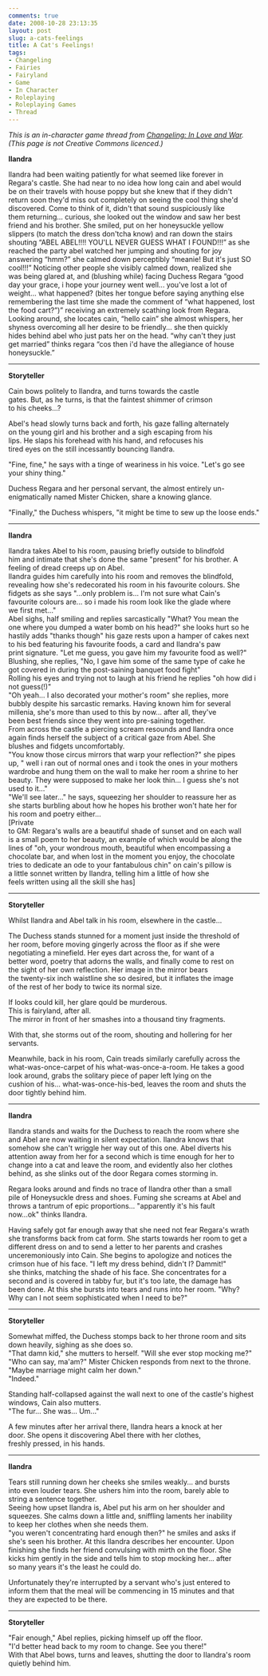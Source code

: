 ```yaml
---
comments: true
date: 2008-10-28 23:13:35
layout: post
slug: a-cats-feelings
title: A Cat's Feelings!
tags:
- Changeling
- Fairies
- Fairyland
- Game
- In Character
- Roleplaying
- Roleplaying Games
- Thread
---
```


<p><i>This is an in-character game thread from <a href="../changeling-in-love-and-war">Changeling: In Love and War</a>.  (This page is not Creative Commons licenced.)</i></p>
<p><b>Ilandra</b></p>
<p>Ilandra had been waiting patiently for what seemed like forever in<br />
Regara&#039;s castle. She had near to no idea how long cain and abel would<br />
be on their travels with house poppy but she knew that if they didn&#039;t<br />
return soon they&#039;d miss out completely on seeing the cool thing she&#039;d<br />
discovered. Come to think of it, didn&#039;t that sound suspiciously like<br />
them returning... curious, she looked out the window and saw her best<br />
friend and his brother. She smiled, put on her honeysuckle yellow<br />
slippers (to match the dress don&#039;tcha know) and ran down the stairs<br />
shouting &#8220;ABEL ABEL!!!! YOU&#039;LL NEVER GUESS WHAT I FOUND!!!&#8221; as she<br />
reached the party abel watched her jumping and shouting for joy<br />
answering &#8220;hmm?&#8221; she calmed down perceptibly &#8220;meanie! But it&#039;s just SO<br />
cool!!!&#8221; Noticing other people she visibly calmed down, realized she<br />
was being glared at, and (blushing while) facing Duchess Regara &#8220;good<br />
day your grace, i hope your journey went well... you&#039;ve lost a lot of<br />
weight... what happened? (bites her tongue before saying anything else<br />
remembering the last time she made the comment of &#8220;what happened, lost<br />
the food cart?&#8221;)&#8221; receiving an extremely scathing look from Regara.<br />
Looking around, she locates cain, &#8220;hello cain&#8221; she almost whispers, her<br />
shyness overcoming all her desire to be friendly... she then quickly<br />
hides behind abel who just pats her on the head. &#8220;why can&#039;t they just<br />
get married&#8221; thinks regara &#8220;cos then i&#039;d have the allegiance of house<br />
honeysuckle.&#8221;</p>
<hr />
<p><b>Storyteller</b></p>
<p>Cain bows politely to Ilandra, and turns towards the castle<br />
gates.  But, as he turns, is that the faintest shimmer of crimson<br />
to his cheeks...?</p>
<p>Abel&#039;s head slowly turns back and forth, his gaze falling alternately<br />
on the young girl and his brother and a sigh escaping from his<br />
lips.  He slaps his forehead with his hand, and refocuses his<br />
tired eyes on the still incessantly bouncing Ilandra.</p>
<p>"Fine, fine," he says with a tinge of weariness in his voice.  "Let&#039;s go see your shiny thing."</p>
<p>Duchess Regara and her personal servant, the almost entirely un-enigmatically named Mister Chicken, share a knowing glance.</p>
<p>"Finally," the Duchess whispers, "it might be time to sew up the loose ends."</p>
<hr />
<p><b>Ilandra</b></p>
<p>Ilandra takes Abel to his room, pausing briefly outside to blindfold<br />
him and intimate that she&#039;s done the same "present" for his brother. A<br />
feeling of dread creeps up on Abel.<br />
Ilandra guides him carefully into his room and removes the blindfold,<br />
revealing how she&#039;s redecorated his room in his favourite colours. She<br />
fidgets as she says "...only problem is... I&#039;m not sure what Cain&#039;s<br />
favourite colours are... so i made his room look like the glade where<br />
we first met..."<br />
Abel sighs, half smiling and replies sarcastically "What? You mean the<br />
one where you dumped a water bomb on his head?" she looks hurt so he<br />
hastily adds "thanks though" his gaze rests upon a hamper of cakes next<br />
to his bed featuring his favourite foods, a card and Ilandra&#039;s paw<br />
print signature. "Let me guess, you gave him my favourite food as well?"<br />
Blushing, she replies, "No, I gave him some of the same type of cake he<br />
got covered in during the post-saining banquet food fight"<br />
Rolling his eyes and trying not to laugh at his friend he replies "oh how did i not guess(!)"<br />
"Oh yeah... I also decorated your mother&#039;s room" she replies, more<br />
bubbly despite his sarcastic remarks. Having known him for several<br />
millenia, she&#039;s more than used to this by now... after all, they&#039;ve<br />
been best friends since they went into pre-saining together.<br />
From across the castle a piercing scream resounds and Ilandra once<br />
again finds herself the subject of a critical gaze from Abel. She<br />
blushes and fidgets uncomfortably.<br />
"You know those circus mirrors that warp your reflection?" she pipes<br />
up, " well i ran out of normal ones and i took the ones in your mothers<br />
wardrobe and hung them on the wall to make her room a shrine to her<br />
beauty. They were supposed to make her look thin... I guess she&#039;s not<br />
used to it..."<br />
"We&#039;ll see later..." he says, squeezing her shoulder to reassure her as<br />
she starts burbling about how he hopes his brother won&#039;t hate her for<br />
his room and poetry either...<br />
[<font>Private<br />
to GM: Regara&#039;s walls are a beautiful shade of sunset and on each wall<br />
is a small poem to her beauty, an example of which would be along the<br />
lines of "oh, your wondrous mouth, beautiful when encompassing a<br />
chocolate bar, and when lost in the moment you enjoy, the chocolate<br />
tries to dedicate an ode to your fantabulous chin" on cain&#039;s pillow is<br />
a little sonnet written by Ilandra, telling him a little of how she<br />
feels written using all the skill she has</font>]</p>
<hr />
<p><b>Storyteller</b></p>
<p>Whilst Ilandra and Abel talk in his room, elsewhere in the castle...</p>
<p>The Duchess stands stunned for a moment just inside the threshold of<br />
her room, before moving gingerly across the floor as if she were<br />
negotiating a minefield.  Her eyes dart across the, for want of a<br />
better word, poetry that adorns the walls, and finally come to rest on<br />
the sight of her own reflection.  Her image in the mirror bears<br />
the twenty-six inch waistline she so desired, but it inflates the image<br />
of the rest of her body to twice its normal size.</p>
<p>If looks could kill, her glare qould be murderous.<br />
This is fairyland, after all.<br />
The mirror in front of her smashes into a thousand tiny fragments.</p>
<p>With that, she storms out of the room, shouting and hollering for her servants.</p>
<p>Meanwhile, back in his room, Cain treads similarly carefully across the<br />
what-was-once-carpet of his what-was-once-a-room.  He takes a good<br />
look around, grabs the solitary piece of paper left lying on the<br />
cushion of his... what-was-once-his-bed, leaves the room and shuts the<br />
door tightly behind him.</p>
<hr />
<p><b>Ilandra</b></p>
<p>Ilandra stands and waits for the Duchess to reach the room where she<br />
and Abel are now waiting in silent expectation. Ilandra knows that<br />
somehow she can&#039;t wriggle her way out of this one. Abel diverts his<br />
attention away from her for a second which is time enough for her to<br />
change into a cat and leave the room, and evidently also her clothes<br />
behind, as she slinks out of the door Regara comes storming in.</p>
<p>Regara looks around and finds no trace of Ilandra other than a small<br />
pile of Honeysuckle dress and shoes. Fuming she screams at Abel and<br />
throws a tantrum of epic proportions... "apparently it&#039;s his fault<br />
now...ok" thinks Ilandra.</p>
<p>Having safely got far enough away that she need not fear Regara&#039;s wrath<br />
she transforms back from cat form. She starts towards her room to get a<br />
different dress on and to send a letter to her parents and crashes<br />
unceremoniously into Cain. She begins to apologize and notices the<br />
crimson hue of his face. "I left my dress behind, didn&#039;t I? Dammit!"<br />
she thinks, matching the shade of his face. She concentrates for a<br />
second and is covered in tabby fur, but it&#039;s too late, the damage has<br />
been done. At this she bursts into tears and runs into her room. "Why?<br />
Why can I not seem sophisticated when I need to be?"</p>
<hr />
<p><b>Storyteller</b></p>
<p>Somewhat miffed, the Duchess stomps back to her throne room and sits down heavily, sighing as she does so.<br />
"That damn kid," she mutters to herself.  "Will she ever stop mocking me?"<br />
"Who can say, ma&#039;am?" Mister Chicken responds from next to the throne.  "Maybe marriage might calm her down."<br />
"Indeed."</p>
<p>Standing half-collapsed against the wall next to one of the castle&#039;s highest windows, Cain also mutters.<br />
"The fur...  She was...  Um..."</p>
<p>A few minutes after her arrival there, Ilandra hears a knock at her<br />
door.  She opens it discovering Abel there with her clothes,<br />
freshly pressed, in his hands.</p>
<hr />
<p><b>Ilandra</b></p>
<p>Tears still running down her cheeks she smiles weakly... and bursts<br />
into even louder tears. She ushers him into the room, barely able to<br />
string a sentence together.<br />
Seeing how upset Ilandra is, Abel put his arm on her shoulder and<br />
squeezes. She calms down a little and, sniffling laments her inability<br />
to keep her clothes when she needs them.<br />
"you weren&#039;t concentrating hard enough then?" he smiles and asks if<br />
she&#039;s seen his brother. At this Ilandra describes her encounter. Upon<br />
finishing she finds her friend convulsing with mirth on the floor. She<br />
kicks him gently in the side and tells him to stop mocking her... after<br />
so many years it&#039;s the least he could do.</p>
<p>Unfortunately they&#039;re interrupted by a servant who&#039;s just entered to<br />
inform them that the meal will be commencing in 15 minutes and that<br />
they are expected to be there.</p>
<hr />
<p><b>Storyteller</b></p>
<p>"Fair enough," Abel replies, picking himself up off the floor.<br />
"I&#039;d better head back to my room to change.  See you there!"<br />
With that Abel bows, turns and leaves, shutting the door to Ilandra&#039;s room quietly behind him.</p>
